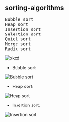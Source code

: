 ## sorting-algorithms
<pre>
Bubble sort
Heap sort
Insertion sort
Selection sort
Quick sort
Merge sort
Radix sort 
</pre>
![xkcd](https://imgs.xkcd.com/comics/algorithms.png "xkcd")

* Bubble sort:

![Bubble sort](https://github.com/ieee-comu/sorting-algorithms/blob/master/bubble-sort-example-300px.gif "Bubble sort")

* Heap sort:

![Heap sort](https://github.com/ieee-comu/sorting-algorithms/blob/master/heap-sort-example-300px.gif "Heap sort")

* Insertion sort:

![Insertion sort](https://github.com/bayramcicek/sorting-algorithms/blob/master/insertion-sort-example-300px.gif "Insertion sort")

